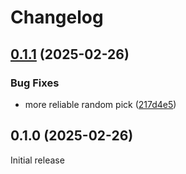 # Changelog

## [0.1.1](https://github.com/cycneuramus/swaywall/compare/v0.1.0...v0.1.1) (2025-02-26)


### Bug Fixes

* more reliable random pick ([217d4e5](https://github.com/cycneuramus/swaywall/commit/217d4e5a5be896f8bfe1d15f1cdcec87b66e211c))

## 0.1.0 (2025-02-26)

Initial release
